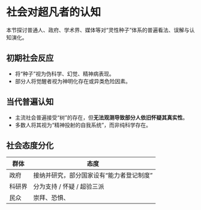 # 社会对超凡者的认知

本节探讨普通人、政府、学术界、媒体等对“灵性种子”体系的普遍看法、误解与认知演化。

## 初期社会反应

- 将“种子”视为伪科学、幻觉、精神病表现。
- 部分人将觉醒者视为神明化存在或异类危险因素。

## 当代普遍认知

- 主流社会普遍接受“树”的存在，但**无法观测导致部分人依旧怀疑其真实性**。
- 多数人将其视为“精神投射的自我系统”，而非纯科学存在。

## 社会态度分化

| 群体 | 态度 |
|------|------|
| 政府 | 接纳并研究，部分国家设有“能力者登记制度” |
| 科研界 | 分为支持 / 怀疑 / 超验三派 |
| 民众 | 崇拜、恐惧、
